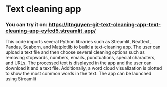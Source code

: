 # Text cleaning app

### You can try it on: https://ltnguyen-git-text-cleaning-app-text-cleaning-app-eyfcd5.streamlit.app/

This code imports several Python libraries such as Streamlit, Neattext, Pandas, Seaborn, and Matplotlib to build a text-cleaning app. The user can upload a text file and then choose several cleaning options such as removing stopwords, numbers, emails, punctuations, special characters, and URLs. The processed text is displayed in the app and the user can download it and a text file. Additionally, a word cloud visualization is plotted to show the most common words in the text. The app can be launched using Streamlit
